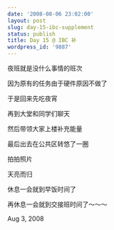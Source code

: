 ```yaml
---
date: '2008-08-06 23:02:00'
layout: post
slug: day-15-ibc-supplement
status: publish
title: Day 15 @ IBC 补
wordpress_id: '9887'
---
```


夜班就是没什么事情的班次

因为原有的任务由于硬件原因不做了

于是回来先吃夜宵

再到大堂和同学们聊天

然后带领大家上楼补充能量

最后出去在公共区转悠了一圈

拍拍照片

天亮而归

休息一会就到早饭时间了

再休息一会就到交接班时间了～～～

Aug 3, 2008
